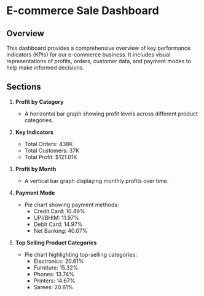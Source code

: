 # E-commerce Sale Dashboard

## Overview
This dashboard provides a comprehensive overview of key performance indicators (KPIs) for our e-commerce business. It includes visual representations of profits, orders, customer data, and payment modes to help make informed decisions.

## Sections

1. **Profit by Category**
   - A horizontal bar graph showing profit levels across different product categories.

2. **Key Indicators**
   - Total Orders: 438K
   - Total Customers: 37K
   - Total Profit: $121.01K

3. **Profit by Month**
   - A vertical bar graph displaying monthly profits over time.

4. **Payment Mode**
   - Pie chart showing payment methods:
     - Credit Card: 10.49%
     - UPI/BHIM: 11.97%
     - Debit Card: 14.97%
     - Net Banking: 40.07%

5. **Top Selling Product Categories**
   - Pie chart highlighting top-selling categories:
     - Electronics: 20.61%
     - Furniture: 15.32%
     - Phones: 13.74%
     - Printers: 14.67%
     - Sarees: 20.61%
